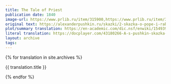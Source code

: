 ```yaml
---
title: The Tale of Priest
publication date: 1840
image-url: https://www.prlib.ru/item/315900,https://www.prlib.ru/item/315768
original text: https://alexanderpushkin.ru/skazki/2-skazka-o-pope-i-rabotnike-ego-balde.html
plot/summary translation: https://en-academic.com/dic.nsf/enwiki/1549390
literal translation: https://docplayer.com/43180266-A-s-pushkin-skazka-o-pope-i-rabotnike-ego-balde-pushkin-the-tale-of-the-priest-and-of-his-workman-balda-translated-by-oliver-elton.html
layout: archive
tags: 
---
```


{% for translation in site.archives %}

{{ translation.title }}

{% endfor %}